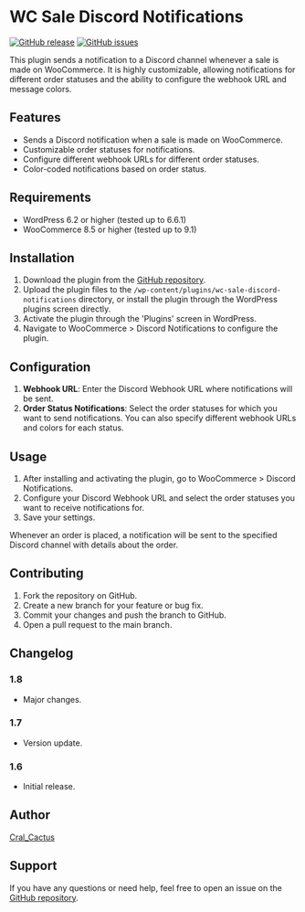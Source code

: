 # WC Sale Discord Notifications

[![GitHub release](https://img.shields.io/github/release/Cral-Cactus/wc-sale-discord-notifications.svg)](https://github.com/Cral-Cactus/wc-sale-discord-notifications/releases)
[![GitHub issues](https://img.shields.io/github/issues/Cral-Cactus/wc-sale-discord-notifications.svg)](https://github.com/Cral-Cactus/wc-sale-discord-notifications/issues/)

This plugin sends a notification to a Discord channel whenever a sale is made on WooCommerce. It is highly customizable, allowing notifications for different order statuses and the ability to configure the webhook URL and message colors.

## Features

- Sends a Discord notification when a sale is made on WooCommerce.
- Customizable order statuses for notifications.
- Configure different webhook URLs for different order statuses.
- Color-coded notifications based on order status.

## Requirements

- WordPress 6.2 or higher (tested up to 6.6.1)
- WooCommerce 8.5 or higher (tested up to 9.1)

## Installation

1. Download the plugin from the [GitHub repository](https://github.com/Cral-Cactus/wc-sale-discord-notifications).
2. Upload the plugin files to the `/wp-content/plugins/wc-sale-discord-notifications` directory, or install the plugin through the WordPress plugins screen directly.
3. Activate the plugin through the 'Plugins' screen in WordPress.
4. Navigate to WooCommerce > Discord Notifications to configure the plugin.

## Configuration

1. **Webhook URL**: Enter the Discord Webhook URL where notifications will be sent.
2. **Order Status Notifications**: Select the order statuses for which you want to send notifications. You can also specify different webhook URLs and colors for each status.

## Usage

1. After installing and activating the plugin, go to WooCommerce > Discord Notifications.
2. Configure your Discord Webhook URL and select the order statuses you want to receive notifications for.
3. Save your settings.

Whenever an order is placed, a notification will be sent to the specified Discord channel with details about the order.

## Contributing

1. Fork the repository on GitHub.
2. Create a new branch for your feature or bug fix.
3. Commit your changes and push the branch to GitHub.
4. Open a pull request to the main branch.

## Changelog

### 1.8
- Major changes.

### 1.7
- Version update.

### 1.6
- Initial release.

## Author

[Cral_Cactus](https://github.com/Cral-Cactus)

## Support

If you have any questions or need help, feel free to open an issue on the [GitHub repository](https://github.com/Cral-Cactus/wc-sale-discord-notifications/issues).